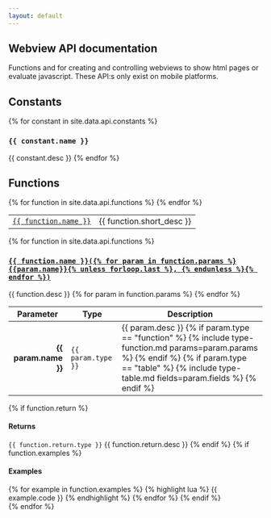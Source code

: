 ```yaml
---
layout: default
---
```

## Webview API documentation
Functions and for creating and controlling webviews to show html pages or
evaluate javascript. These API:s only exist on mobile platforms.

## Constants
{% for constant in site.data.api.constants %}
### <code>{{ constant.name }}</code>
{{ constant.desc }}
{% endfor %}

## Functions
<table>
    <tbody>
{% for function in site.data.api.functions %}
        <tr>
            <td><a href="#{{ function.name | url_encode }}"><code>{{ function.name }}</code></a></td>
            <td>{{ function.short_desc }}</td>
        </tr>
{% endfor %}
    </tbody>
</table>

{% for function in site.data.api.functions %}
<div class="function-wrap">
<h3 class="function-header"><a href="#{{ function.name | url_encode }}" id="{{ function.name | url_encode }}"><code>{{ function.name }}({% for param in function.params %}{{param.name}}{% unless forloop.last %}, {% endunless %}{% endfor %})</code></a></h3>
{{ function.desc }}
<table>
    <thead>
        <tr>
            <th>Parameter</th>
            <th>Type</th>
            <th>Description</th>
        </tr>
    </thead>
    <tbody>
    {% for param in function.params %}
        <tr>
            <td style="text-align: right;"><strong>{{ param.name }}</strong></td>
            <td><code>{{ param.type }}</code></td>
            <td>{{ param.desc }}
                {% if param.type == "function" %}
                {% include type-function.md params=param.params %}
                {% endif %}
                {% if param.type == "table" %}
                {% include type-table.md fields=param.fields %}
                {% endif %}
            </td>
        </tr>
        {% endfor %}
    </tbody>
</table>
{% if function.return %}
<h4>Returns</h4>
<code class="inline-code-block">{{ function.return.type }}</code> {{ function.return.desc }}
{% endif %}
{% if function.examples %}
<h4>Examples</h4>
{% for example in function.examples %}
{% highlight lua %}
{{ example.code }}
{% endhighlight %}
{% endfor %}
{% endif %}
</div>
{% endfor %}
